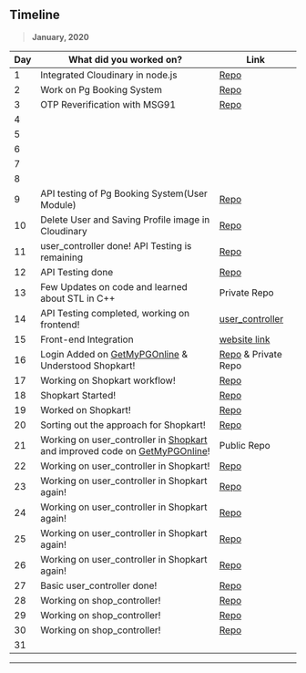 ## Timeline

> **January, 2020**

| Day | What did you worked on?                                                                                                                                                          | Link                                                                       |
| --- | -------------------------------------------------------------------------------------------------------------------------------------------------------------------------------- | -------------------------------------------------------------------------- |
| 1   | Integrated Cloudinary in node.js                                                                                                                                                 | [Repo](https://github.com/RitwickBhargav/GetMyPGOnline)                    |
| 2   | Work on Pg Booking System                                                                                                                                                        | [Repo](https://github.com/RitwickBhargav/GetMyPGOnline)                    |
| 3   | OTP Reverification with MSG91                                                                                                                                                    | [Repo](https://github.com/RitwickBhargav/GetMyPGOnline)                    |
| 4   |                                                                                                                                                                                  |                                                                            |
| 5   |                                                                                                                                                                                  |                                                                            |
| 6   |                                                                                                                                                                                  |                                                                            |
| 7   |                                                                                                                                                                                  |                                                                            |
| 8   |                                                                                                                                                                                  |                                                                            |
| 9   | API testing of Pg Booking System(User Module)                                                                                                                                    | [Repo](https://github.com/RitwickBhargav/GetMyPGOnline)                    |
| 10  | Delete User and Saving Profile image in Cloudinary                                                                                                                               | [Repo](https://github.com/RitwickBhargav/GetMyPGOnline)                    |
| 11  | user_controller done! API Testing is remaining                                                                                                                                   | [Repo](https://github.com/RitwickBhargav/GetMyPGOnline)                    |
| 12  | API Testing done                                                                                                                                                                 | [Repo](https://github.com/RitwickBhargav/GetMyPGOnline)                    |
| 13  | Few Updates on code and learned about STL in C++                                                                                                                                 | Private Repo                                                               |
| 14  | API Testing completed, working on frontend!                                                                                                                                      | [user_controller](https://documenter.getpostman.com/view/7935280/SWLk251p) |
| 15  | Front-end Integration                                                                                                                                                            | [website link](https://getmypgonline.herokuapp.com)                        |
| 16  | Login Added on [GetMyPGOnline](https://getmypgonline.herokuapp.com) & Understood Shopkart!                                                                                       | [Repo](https://github.com/RitwickBhargav/GetMyPGOnline) & Private Repo     |
| 17  | Working on Shopkart workflow!                                                                                                                                                    | [Repo](https://github.com/RitwickBhargav/Shopkart-Inc.)                    |
| 18  | Shopkart Started!                                                                                                                                                                | [Repo](https://github.com/RitwickBhargav/Shopkart-Inc.)                    |
| 19  | Worked on Shopkart!                                                                                                                                                              | [Repo](https://github.com/RitwickBhargav/Shopkart-Inc.)                    |
| 20  | Sorting out the approach for Shopkart!                                                                                                                                           | [Repo](https://github.com/RitwickBhargav/Shopkart-Inc.)                    |
| 21  | Working on user_controller in [Shopkart](https://github.com/RitwickBhargav/Shopkart-Inc.) and improved code on [GetMyPGOnline](https://github.com/RitwickBhargav/GetMyPGOnline)! | Public Repo                                                                |
| 22  | Working on user_controller in Shopkart!                                                                                                                                          | [Repo](https://github.com/RitwickBhargav/Shopkart-Inc.)                    |
| 23  | Working on user_controller in Shopkart again!                                                                                                                                    | [Repo](https://github.com/RitwickBhargav/Shopkart-Inc.)                    |
| 24  | Working on user_controller in Shopkart again!                                                                                                                                    | [Repo](https://github.com/RitwickBhargav/Shopkart-Inc.)                    |
| 25  | Working on user_controller in Shopkart again!                                                                                                                                    | [Repo](https://github.com/RitwickBhargav/Shopkart-Inc.)                    |
| 26  | Working on user_controller in Shopkart again!                                                                                                                                    | [Repo](https://github.com/RitwickBhargav/Shopkart-Inc.)                    |
| 27  | Basic user_controller done!                                                                                                                                                      | [Repo](https://github.com/RitwickBhargav/Shopkart-Inc.)                    |
| 28  | Working on shop_controller!                                                                                                                                                      | [Repo](https://github.com/RitwickBhargav/Shopkart-Inc.)                    |
| 29  | Working on shop_controller!                                                                                                                                                      | [Repo](https://github.com/RitwickBhargav/Shopkart-Inc.)                    |
| 30  | Working on shop_controller!                                                                                                                                                      | [Repo](https://github.com/RitwickBhargav/Shopkart-Inc.)                    |
| 31  |                                                                                                                                                                                  |                                                                            |

---
